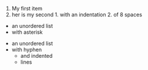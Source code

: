 1. My first item
2. her is my second
        1. with an indentation
        2. of 8 spaces

* an unordered list
* with asterisk

- an unordered list
- with hyphen
  - and indented
  - lines
